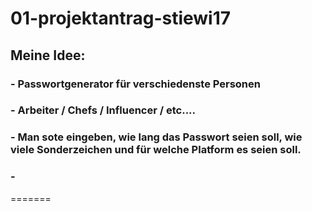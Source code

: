 # 01-projektantrag-stiewi17
## Meine Idee:
### - Passwortgenerator für verschiedenste Personen
### - Arbeiter / Chefs / Influencer / etc....
### - Man sote eingeben, wie lang das Passwort seien soll, wie viele Sonderzeichen und für welche Platform es seien soll.
### - 
=======
